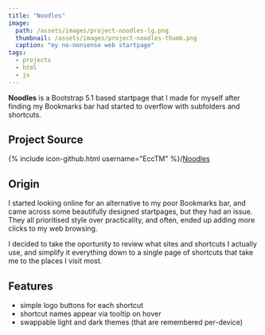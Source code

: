 ```yaml
---
title: "Noodles"
image:
  path: /assets/images/project-noodles-lg.png
  thumbnail: /assets/images/project-noodles-thumb.png
  caption: "my no-nonsense web startpage"
tags:
  - projects
  - html
  - js
---
```


**Noodles** is a Bootstrap 5.1 based startpage that I made for myself after finding my Bookmarks bar had started to overflow with subfolders and shortcuts.

## Project Source

{% include icon-github.html username="EccTM" %}/[Noodles](https://github.com/EccTM/Noodles)

## Origin

I started looking online for an alternative to my poor Bookmarks bar, and came across some beautifully designed startpages, but they had an issue. They all prioritised style over practicality, and often, ended up adding more clicks to my web browsing.

I decided to take the oportunity to review what sites and shortcuts I actually use, and simplify it everything down to a single page of shortcuts that take me to the places I visit most.

## Features

- simple logo buttons for each shortcut
- shortcut names appear via tooltip on hover
- swappable light and dark themes (that are remembered per-device)

